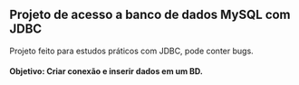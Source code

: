 ## Projeto de acesso a banco de dados MySQL com JDBC
Projeto feito para estudos práticos com JDBC, pode conter bugs.

#### Objetivo: Criar conexão e inserir dados em um BD.
